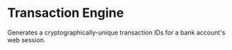 # Transaction Engine

Generates a cryptographically-unique transaction IDs for 
a bank account's web session.


